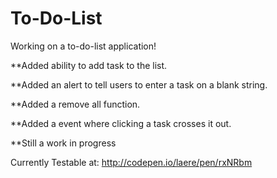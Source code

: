 # To-Do-List
Working on a to-do-list application!

**Added ability to add task to the list.

**Added an alert to tell users to enter a task on a blank string.

**Added a remove all function.

**Added a event where clicking a task crosses it out.

**Still a work in progress

Currently Testable at: http://codepen.io/laere/pen/rxNRbm
